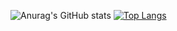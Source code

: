 ![Anurag's GitHub stats](https://github-readme-stats.vercel.app/api?username=maxkgs&theme=shades-of-purple&show_icons=true)
[![Top Langs](https://github-readme-stats.vercel.app/api/top-langs/?username=maxkgs&theme=shades-of-purple&layout=compact)](https://github.com/anuraghazra/github-readme-stats)
